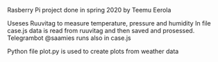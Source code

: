 Rasberry Pi project done in spring 2020 by Teemu Eerola

Useses Ruuvitag to measure temperature, pressure and humidity 
In file case.js data is read from ruuvitag and then saved and prosessed.
Telegrambot @saamies runs also in case.js

Python file plot.py is used to create plots from weather data
